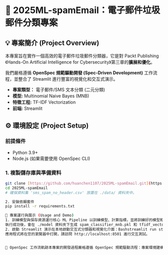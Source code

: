 # 📧 2025ML-spamEmail：電子郵件垃圾郵件分類專案

## 💡 專案簡介 (Project Overview)

本專案旨在實作一個高效的電子郵件垃圾郵件分類器，它是對 Packt Publishing《Hands-On Artificial Intelligence for Cybersecurity》第三章的**擴展和優化**。

我們嚴格遵循 **OpenSpec 規範驅動開發 (Spec-Driven Development)** 工作流程，並整合了 Streamlit 進行豐富的視覺化和交互式演示。

* **專案類型：** 電子郵件/SMS 文本分類 (二元分類)
* **模型:** Multinomial Naive Bayes (MNB)
* **特徵工程:** TF-IDF Vectorization
* **前端:** Streamlit

## ⚙️ 環境設定 (Project Setup)

### 前提條件

* Python 3.9+
* Node.js (如果需要使用 OpenSpec CLI)

### 1. 複製儲存庫與準備資料

```bash
git clone [https://github.com/huanchen1107/2025ML-spamEmail.git](https://github.com/huanchen1107/2025ML-spamEmail.git)
cd 2025ML-spamEmail
# 確保資料集 'sms_spam_no_header.csv' 放置在 ./data/ 資料夾中。

2. 安裝依賴套件
pip install -r requirements.txt

🚀 專案運行與展示 (Usage and Demo)
1. 訓練模型與保存資源運行核心 ML Pipeline 以訓練模型、計算指標，並將訓練好的模型和 Vectorizer 保存到 ./model 資料夾：Bashpython main_pipeline.py
執行成功後，會在 ./model 資料夾下生成 spam_classifier_mnb.pkl 和 tfidf_vectorizer.pkl。
2. 啟動 Streamlit 演示在本地啟動交互式分類器和視覺化介面：Bashstreamlit run streamlit_app.py
應用程式將在您的瀏覽器中打開，請訪問 http://localhost:8501 進行交互測試。


📜 OpenSpec 工作流軌跡本專案的開發過程嚴格遵循 OpenSpec 規範驅動流程：專案環境建構： 填充 openspec/project.md。變更提案創建： 針對 ML Pipeline 和 Streamlit UI 建立提案 (openspec/proposal.md, openspec/tasks.md)。實施與歸檔： 執行 AI 實現程式碼，並使用 openspec archive 命令將變更歷史歸檔。
